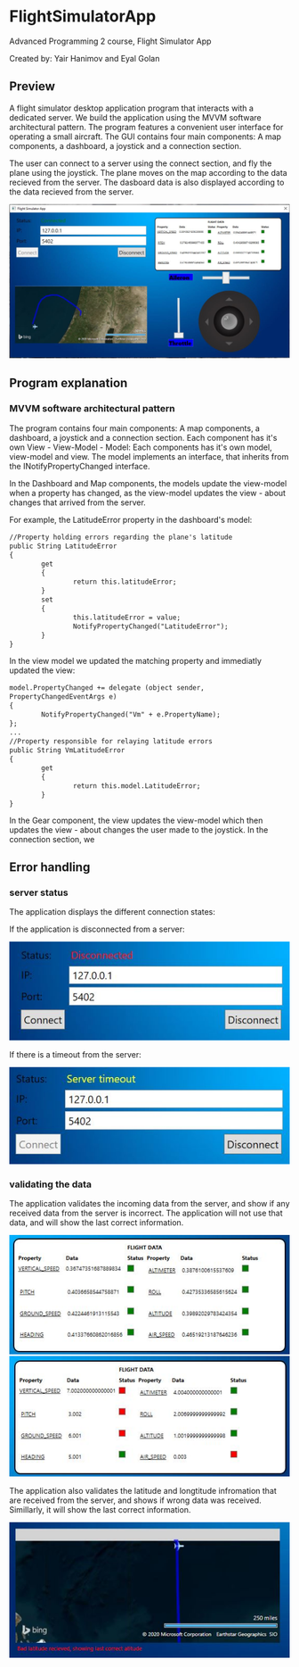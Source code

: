 # FlightSimulatorApp
Advanced Programming 2 course, Flight Simulator App

Created by: Yair Hanimov and Eyal Golan

## Preview
A flight simulator desktop application program that interacts with a dedicated server.
We build the application using the MVVM software architectural pattern.
The program features a convenient user interface for operating a small aircraft.
The GUI contains four main components: A map components, a dashboard, a joystick and a connection section.

The user can connect to a server using the connect section, and fly the plane using the joystick. 
The plane moves on the map according to the data recieved from the server.
The dasboard data is also displayed according to the data recieved from the server. 

![flightSimulator](images/flightSimulator.JPG)

## Program explanation
### MVVM software architectural pattern
The program contains four main components: A map components, a dashboard, a joystick and a connection section.
Each component has it's own View - View-Model - Model:
Each components has it's own model, view-model and view. The model implements an interface, that inherits from the INotifyPropertyChanged interface.

In the Dashboard and Map components, the models update the view-model when a property has changed, as the view-model updates the view - about changes that arrived from the server.

For example, the LatitudeError property in the dashboard's model:
```
//Property holding errors regarding the plane's latitude
public String LatitudeError
{
        get
        {
                return this.latitudeError;
        }
        set
        {
                this.latitudeError = value;
                NotifyPropertyChanged("LatitudeError");
        }
}
```
In the view model we updated the matching property and immediatly updated the view:
```
model.PropertyChanged += delegate (object sender, PropertyChangedEventArgs e)
{
        NotifyPropertyChanged("Vm" + e.PropertyName);
};
...
//Property responsible for relaying latitude errors
public String VmLatitudeError
{
        get
        {
                return this.model.LatitudeError;
        }
}
```
In the Gear component, the view updates the view-model which then updates the view - about changes the user made to the joystick.
In the connection section, we 
## Error handling
### server status
The application displays the different connection states:

If the application is disconnected from a server:

![Disconnected from server](images/DisconnectedFromServer.JPG)

If there is a timeout from the server:

![Server timeout](images/serverTimeout.JPG)
### validating the data

The application validates the incoming data from the server, and show if any received data from the server is incorrect. The application will not use that data, and will show the last correct information.

![Dashboard when data is all valid](images/DashboardWithAlllValid.JPG)
![Dashboard when some data is not valid](images/DasboardDataError.JPG)

The application also validates the latitude and longtitude infromation that are received from the server, and shows if wrong data was received. Simillarly, it will show the last correct information.

![Map when bad latitude received](images/BadLatitude.JPG)
